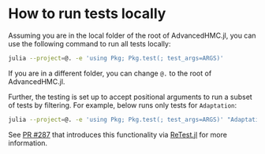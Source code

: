 # How to run tests locally

Assuming you are in the local folder of the root of AdvancedHMC.jl,
you can use the following command to run all tests locally:

```sh
julia --project=@. -e 'using Pkg; Pkg.test(; test_args=ARGS)' 
```

If you are in a different folder,
you can change `@.` to the root of AdvancedHMC.jl.

Further, the testing is set up to accept positional arguments to run a subset of tests by filtering.
For example, below runs only tests for `Adaptation`:

```sh
julia --project=@. -e 'using Pkg; Pkg.test(; test_args=ARGS)' "Adaptation"
```

See [PR #287](https://github.com/TuringLang/AdvancedHMC.jl/pull/287) that introduces this functionality via [ReTest.jl](https://juliatesting.github.io/ReTest.jl/stable/) for more information.

